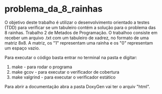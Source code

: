 # problema_da_8_rainhas
O objetivo deste trabalho é utilizar o desenvolvimento orientado a testes (TDD) para verificar se um tabuleiro contém a solução para o problema das 8 rainhas. 
Trabalho 2 de Metados de Programação.
O trabalhoo consiste em receber um arquivo .txt com um tabuleiro de xadrez,  no formato de uma matriz 8x8.
A matriz, os "1" representam uma rainha e os "0" representam um espaço vazio.


Para executar o código basta entrar no terminal na pasta e digitar:
1. make - para rodar o programa
2. make gcov - para executar o verificador de cobertura
3. make valgrind - para executar o verificador estático 



Para abrir a documentação abra a pasta DoxyGen vai ter o arquiv  "html".